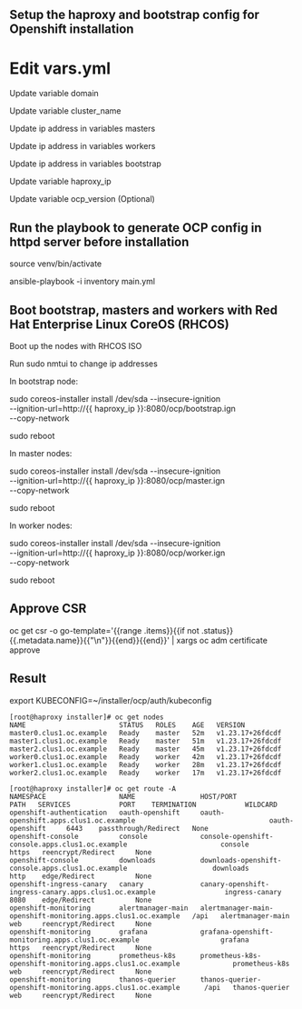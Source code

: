 ## Setup the haproxy and bootstrap config for Openshift installation

# Edit vars.yml
Update variable domain

Update variable cluster_name

Update ip address in variables masters

Update ip address in variables workers

Update ip address in variables bootstrap

Update variable haproxy_ip

Update variable ocp_version (Optional)

## Run the playbook to generate OCP config in httpd server before installation

source venv/bin/activate

ansible-playbook -i inventory main.yml

## Boot bootstrap, masters and workers with Red Hat Enterprise Linux CoreOS (RHCOS)

Boot up the nodes with RHCOS ISO

Run sudo nmtui to change ip addresses

In bootstrap node:

sudo coreos-installer install /dev/sda --insecure-ignition \
          --ignition-url=http://{{ haproxy_ip }}:8080/ocp/bootstrap.ign \
          --copy-network

sudo reboot

In master nodes:

sudo coreos-installer install /dev/sda --insecure-ignition \
          --ignition-url=http://{{ haproxy_ip }}:8080/ocp/master.ign \
          --copy-network

sudo reboot

In worker nodes:

sudo coreos-installer install /dev/sda --insecure-ignition \
          --ignition-url=http://{{ haproxy_ip }}:8080/ocp/worker.ign \
          --copy-network

sudo reboot

## Approve CSR

oc get csr -o go-template='{{range .items}}{{if not .status}}{{.metadata.name}}{{"\n"}}{{end}}{{end}}' | xargs oc adm certificate approve

## Result

export KUBECONFIG=~/installer/ocp/auth/kubeconfig

    [root@haproxy installer]# oc get nodes
    NAME                       STATUS   ROLES    AGE   VERSION
    master0.clus1.oc.example   Ready    master   52m   v1.23.17+26fdcdf
    master1.clus1.oc.example   Ready    master   51m   v1.23.17+26fdcdf
    master2.clus1.oc.example   Ready    master   45m   v1.23.17+26fdcdf
    worker0.clus1.oc.example   Ready    worker   42m   v1.23.17+26fdcdf
    worker1.clus1.oc.example   Ready    worker   28m   v1.23.17+26fdcdf
    worker2.clus1.oc.example   Ready    worker   17m   v1.23.17+26fdcdf

    [root@haproxy installer]# oc get route -A
    NAMESPACE                  NAME                HOST/PORT                                                      PATH   SERVICES            PORT    TERMINATION            WILDCARD
    openshift-authentication   oauth-openshift     oauth-openshift.apps.clus1.oc.example                                 oauth-openshift     6443    passthrough/Redirect   None
    openshift-console          console             console-openshift-console.apps.clus1.oc.example                       console             https   reencrypt/Redirect     None
    openshift-console          downloads           downloads-openshift-console.apps.clus1.oc.example                     downloads           http    edge/Redirect          None
    openshift-ingress-canary   canary              canary-openshift-ingress-canary.apps.clus1.oc.example                 ingress-canary      8080    edge/Redirect          None
    openshift-monitoring       alertmanager-main   alertmanager-main-openshift-monitoring.apps.clus1.oc.example   /api   alertmanager-main   web     reencrypt/Redirect     None
    openshift-monitoring       grafana             grafana-openshift-monitoring.apps.clus1.oc.example                    grafana             https   reencrypt/Redirect     None
    openshift-monitoring       prometheus-k8s      prometheus-k8s-openshift-monitoring.apps.clus1.oc.example             prometheus-k8s      web     reencrypt/Redirect     None
    openshift-monitoring       thanos-querier      thanos-querier-openshift-monitoring.apps.clus1.oc.example      /api   thanos-querier      web     reencrypt/Redirect     None
